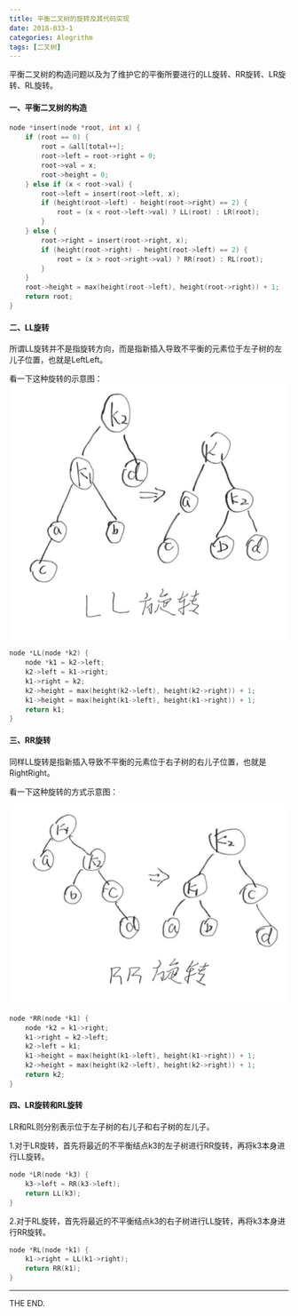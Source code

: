 ```yaml
---
title: 平衡二叉树的旋转及其代码实现
date: 2018-033-1
categories: Alogrithm
tags: [二叉树]
---
```


平衡二叉树的构造问题以及为了维护它的平衡所要进行的LL旋转、RR旋转、LR旋转、RL旋转。

<!--more-->

#### 一、平衡二叉树的构造

```c
node *insert(node *root, int x) {
    if (root == 0) {
        root = &all[total++];
        root->left = root->right = 0;
        root->val = x;
        root->height = 0;
    } else if (x < root->val) {
        root->left = insert(root->left, x);
        if (height(root->left) - height(root->right) == 2) {
            root = (x < root->left->val) ? LL(root) : LR(root);
        }
    } else {
        root->right = insert(root->right, x);
        if (height(root->right) - height(root->left) == 2) {
            root = (x > root->right->val) ? RR(root) : RL(root);
        }
    }
    root->height = max(height(root->left), height(root->right)) + 1;
    return root;
}
```

#### 二、LL旋转

所谓LL旋转并不是指旋转方向，而是指新插入导致不平衡的元素位于左子树的左儿子位置，也就是LeftLeft。

看一下这种旋转的示意图：
![ll_rotate](/src/imgs/1803/0313_ll.jpg)

```c
node *LL(node *k2) {
    node *k1 = k2->left;
    k2->left = k1->right;
    k1->right = k2;
    k2->height = max(height(k2->left), height(k2->right)) + 1;
    k1->height = max(height(k1->left), height(k1->right)) + 1;
    return k1;
}
```

#### 三、RR旋转

同样LL旋转是指新插入导致不平衡的元素位于右子树的右儿子位置，也就是RightRight。

看一下这种旋转的方式示意图：

![rr_rotate](/src/imgs/1803/0313_rr.jpg)

```c
node *RR(node *k1) {
    node *k2 = k1->right;
    k1->right = k2->left;
    k2->left = k1;
    k1->height = max(height(k1->left), height(k1->right)) + 1;
    k2->height = max(height(k2->left), height(k2->right)) + 1;
    return k2;
}
```

#### 四、LR旋转和RL旋转

LR和RL则分别表示位于左子树的右儿子和右子树的左儿子。

1.对于LR旋转，首先将最近的不平衡结点k3的左子树进行RR旋转，再将k3本身进行LL旋转。

```c
node *LR(node *k3) {
    k3->left = RR(k3->left);
    return LL(k3);
}
```

2.对于RL旋转，首先将最近的不平衡结点k3的右子树进行LL旋转，再将k3本身进行RR旋转。

```c
node *RL(node *k1) {
    k1->right = LL(k1->right);
    return RR(k1);
}
```

- - -
THE END.
